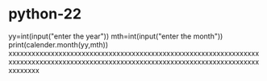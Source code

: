 # python-22
yy=int(input("enter the year"))
mth=int(input("enter the month"))
print(calender.month(yy,mth))
xxxxxxxxxxxxxxxxxxxxxxxxxxxxxxxxxxxxxxxxxxxxxxxxxxxxxxxxxxxxxxxxxxxxxxxxxxxxxxxxxxxxxxxxxxxxxxxxxxxxxxxxxxxxxxxxxxxxxxxxxxxxxxxxxxxxxxxxxx
